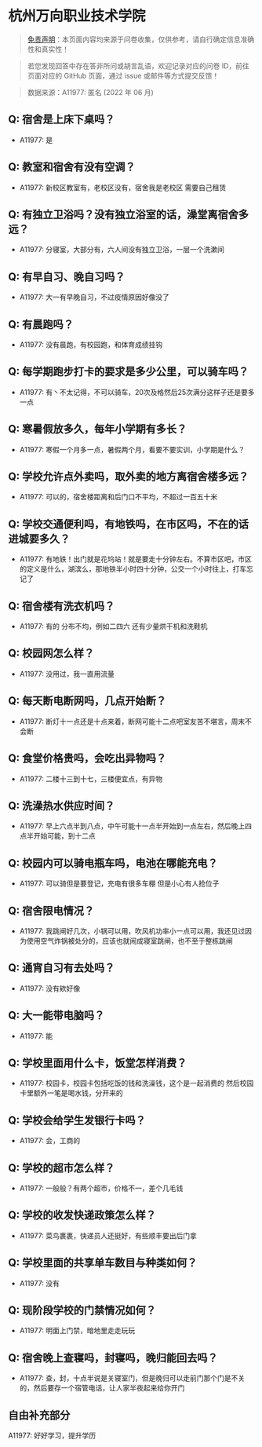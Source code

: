 # 杭州万向职业技术学院

> [免责声明](https://colleges.chat/#_3)：本页面内容均来源于问卷收集，仅供参考，请自行确定信息准确性和真实性！

> 若您发现回答中存在答非所问或胡言乱语，欢迎记录对应的问卷 ID，前往页面对应的 GitHub 页面，通过 issue 或邮件等方式提交反馈！

> 数据来源：A11977: 匿名 (2022 年 06 月)

## Q: 宿舍是上床下桌吗？

- A11977: 是

## Q: 教室和宿舍有没有空调？

- A11977: 新校区教室有，老校区没有，宿舍我是老校区 需要自己租赁

## Q: 有独立卫浴吗？没有独立浴室的话，澡堂离宿舍多远？

- A11977: 分寝室，大部分有，六人间没有独立卫浴，一层一个洗漱间

## Q: 有早自习、晚自习吗？

- A11977: 大一有早晚自习，不过疫情原因好像没了

## Q: 有晨跑吗？

- A11977: 没有晨跑，有校园跑，和体育成绩挂钩

## Q: 每学期跑步打卡的要求是多少公里，可以骑车吗？

- A11977: 有丶不太记得，不可以骑车，20次及格然后25次满分这样子还是要多一点

## Q: 寒暑假放多久，每年小学期有多长？

- A11977: 寒假一个月多一点，暑假两个月，看要不要实训，小学期是什么？

## Q: 学校允许点外卖吗，取外卖的地方离宿舍楼多远？

- A11977: 可以的，宿舍楼距离和后门口不平均，不超过一百五十米

## Q: 学校交通便利吗，有地铁吗，在市区吗，不在的话进城要多久？

- A11977: 有地铁！出门就是花坞站！就是要走十分钟左右。不算市区吧，市区的定义是什么，湖滨么，那地铁半小时四十分钟，公交一个小时往上，打车忘记了

## Q: 宿舍楼有洗衣机吗？

- A11977: 有的 分布不均，例如二四六 还有少量烘干机和洗鞋机

## Q: 校园网怎么样？

- A11977: 没用过，我一直用流量

## Q: 每天断电断网吗，几点开始断？

- A11977: 断灯十一点还是十点来着，断网可能十二点吧室友苦不堪言，周末不会断

## Q: 食堂价格贵吗，会吃出异物吗？

- A11977: 二楼十三到十七，三楼便宜点，有异物

## Q: 洗澡热水供应时间？

- A11977: 早上六点半到八点，中午可能十一点半开始到一点左右，然后晚上四点半开始可能，到十二点

## Q: 校园内可以骑电瓶车吗，电池在哪能充电？

- A11977: 可以骑但是要登记，充电有很多车棚 但是小心有人抢位子

## Q: 宿舍限电情况？

- A11977: 我跳闸好几次，小锅可以用，吹风机功率小一点可以用，我还见过因为使用空气炸锅被处分的，应该也就闹成寝室跳闸，也不至于整栋跳闸

## Q: 通宵自习有去处吗？

- A11977: 没有欸好像

## Q: 大一能带电脑吗？

- A11977: 能

## Q: 学校里面用什么卡，饭堂怎样消费？

- A11977: 校园卡，校园卡包括吃饭的钱和洗澡钱，这个是一起消费的 然后校园卡里额外一笔是喝水钱，分开来的

## Q: 学校会给学生发银行卡吗？

- A11977: 会，工商的

## Q: 学校的超市怎么样？

- A11977: 一般般？有两个超市，价格不一，差个几毛钱

## Q: 学校的收发快递政策怎么样？

- A11977: 菜鸟裹裹，快递员人还挺好，有些顺丰要出后门拿

## Q: 学校里面的共享单车数目与种类如何？

- A11977: 没有

## Q: 现阶段学校的门禁情况如何？

- A11977: 明面上门禁，暗地里走走玩玩

## Q: 宿舍晚上查寝吗，封寝吗，晚归能回去吗？

- A11977: 查，封，十点半说是关寝室门，但是晚归可以走前门那个门是不关的，然后要存一个宿管电话，让人家半夜起来给你开门

## 自由补充部分

A11977: 好好学习，提升学历